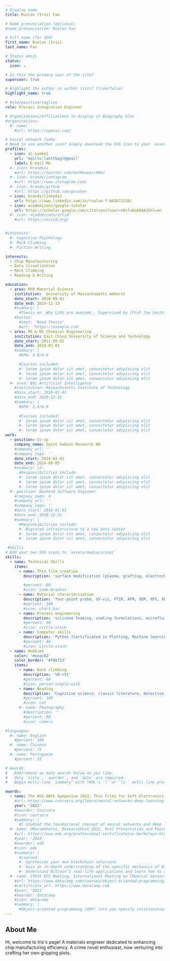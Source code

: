 ```yaml
---
# Display name
title: Ruolan (Iris) Fan

# Name pronunciation (optional)
#name_pronunciation: Ruolan Fan

# Full name (for SEO)
first_name: Ruolan (Iris) 
last_name: Fan

# Status emoji
status:
  icon: ☕️

# Is this the primary user of the site?
superuser: true

# Highlight the author in author lists? (true/false)
highlight_name: true

# Role/position/tagline
role: Process Integration Engineer

# Organizations/Affiliations to display in Biography blox
#organizations:
  #- name: 
    #url: https://openai.com/

# Social network links
# Need to use another icon? Simply download the SVG icon to your `assets/media/icons/` folder.
profiles:
  - icon: at-symbol
    url: 'mailto:lanttbagl@gmail'
    label: E-mail Me
  #- icon: brands/x
    #url: https://twitter.com/GetResearchDev
  #- icon: brands/instagram
    #url: https://www.instagram.com/
  #- icon: brands/github
    #url: https://github.com/gcushen
  - icon: brands/linkedin
    url: https://www.linkedin.com/in/ruolan-f-042b72228/
  - icon: academicons/google-scholar
    url: https://scholar.google.com/citations?user=nRs7xbUAAAAJ&hl=en
  #- icon: academicons/orcid
    #url: https://orcid.org/


#interests:
  #- Cognitive Psychology
  #- Rock Climbing
  #- Fiction Writing

interests:
  - Chip Manufacuturing
  - Data Visualization
  - Rock Climbing
  - Reading & Writing

education:
  - area: PhD Material Science
    institution:  University of Massachusetts Amherst
    date_start: 2018-09-01
    date_end: 2024-11-13
    #summary: |
      #Thesis on _Why LLMs are awesome_. Supervised by [Prof Joe Smith](https://example.com). Presented papers at 5 IEEE conferences with the contributions being published in 2 Springer journals.
    #button:
      #text: 'Read Thesis'
      #url: 'https://example.com'
  - area: MS & BS Chemical Engineering
    institution: East China University of Science and Technology
    date_start: 2011-09-01
    date_end: 2018-07-01
    #summary: |
      #GPA: 3.8/4.0

      #Courses included:
      #- lorem ipsum dolor sit amet, consectetur adipiscing elit
      #- lorem ipsum dolor sit amet, consectetur adipiscing elit
      #- lorem ipsum dolor sit amet, consectetur adipiscing elit
  #- area: BSc Artificial Intelligence
    #institution: Massachusetts Institute of Technology
    #date_start: 2016-01-01
    #date_end: 2020-12-31
    #summary: |
      #GPA: 3.4/4.0
      
      #Courses included:
      #- lorem ipsum dolor sit amet, consectetur adipiscing elit
      #- lorem ipsum dolor sit amet, consectetur adipiscing elit
      #- lorem ipsum dolor sit amet, consectetur adipiscing elit
work:
  - position: Co-op
    company_name: Saint Gobain Research NA
    #company_url: ''
    #company_logo: ''
    date_start: 2024-02-01
    date_end: 2024-08-05
    #summary: |2-
      #Responsibilities include:
      #- lorem ipsum dolor sit amet, consectetur adipiscing elit
      #- lorem ipsum dolor sit amet, consectetur adipiscing elit
      #- lorem ipsum dolor sit amet, consectetur adipiscing elit
  #- position: Backend Software Engineer
    #company_name: X
    #company_url: ''
    #company_logo: ''
    #date_start: 2016-01-01
    #date_end: 2020-12-31
    #summary: |
      #Responsibilities include:
      #- Migrated infrastructure to a new data center
      #- lorem ipsum dolor sit amet, consectetur adipiscing elit
      #- lorem ipsum dolor sit amet, consectetur adipiscing elit

 #Skills
# Add your own SVG icons to `assets/media/icons/`
skills:
  - name: Technical Skills
    items:
      - name: Thin film creation
        description: 'surface modification (plasma, grafting, electrochemical), Chemical Vapor Deposition (CVD), spin coating, photolithography, etching, electroplating, sol-gel.'

        #percent: 80
        #icon: code-bracket
      - name: Material characterization
        description: 'four-point probe, UV-vis, FTIR, AFM, SEM, XPS, XRD, ellipsometry， GPC, TGA, DSC, rheology test, mechanical test.'
        #percent: 100
        #icon: chart-bar
      - name: Process engineering
        description: 'silicone foaming, coating formulations, microfluidics.'
        #percent: 40
        #icon: circle-stack
      - name: Computer skills
        description: 'Python (Certificated in Plotting, Machine learning), OriginLab, Microsoft Office, Auto CAD, Illustrator.'
        #percent: 40
        #icon: circle-stack
  - name: Hobbies
    color: '#eeac02'
    color_border: '#f0bf23'
    items:
      - name: Rock climbing
        description: 'V0->V1'
        #percent: 60
        #icon: person-simple-walk
      - name: Reading
        description: 'Cognitive science, classic literature, detective novels'
        #percent: 100
        #icon: cat
      #- name: Photography
        #description: ''
        #percent: 80
        #icon: camera

#languages:
  #- name: English
    #percent: 100
  #- name: Chinese
    #percent: 75
  #- name: Portuguese
    #percent: 25

# Awards.
#   Add/remove as many awards below as you like.
#   Only `title`, `awarder`, and `date` are required.
#   Begin multi-line `summary` with YAML's `|` or `|2-` multi-line prefix and indent 2 spaces below.

awards:
  - name: The AVS 68th Symposium 2022, Thin Films for Soft Electronics, Oral Presentation
    #url: https://www.coursera.org/learn/neural-networks-deep-learning
    year: '2022'
    #awarder: Coursera
    #icon: coursera
    #summary: |
      #I studied the foundational concept of neural networks and deep learning. By the end, I was familiar with the significant technological trends driving the rise of deep learning; build, train, and apply fully connected deep neural networks; implement efficient (vectorized) neural networks; identify key parameters in a neural network’s architecture; and apply deep learning to your own applications.
  #- name: UMassAmherst, ResearchFest 2022, Oral Presentation and Poster (William E. McEwen Award)
    #url: https://www.edx.org/professional-certificate/uc-berkeleyx-blockchain-fundamentals
    #year: '2022'
    #awarder: edX
    #icon: edx
    #summary: |
      #Learned:
      #- Synthesize your own blockchain solutions
      #- Gain an in-depth understanding of the specific mechanics of Bitcoin
      #- Understand Bitcoin’s real-life applications and learn how to attack and destroy Bitcoin, Ethereum, smart contracts and Dapps, and alternatives to Bitcoin’s Proof-of-Work consensus algorithm
  #- name: 239th ECS Meeting, International Meeting on Chemical Sensors, Poster (First Place Best Poster Award)
    #url: https://www.datacamp.com/courses/object-oriented-programming-with-s3-and-r6-in-r
    #certificate_url: https://www.datacamp.com
    #year: '2021'
    #awarder: datacamp
    #icon: datacamp
    #summary: |
      #Object-oriented programming (OOP) lets you specify relationships between functions and the objects that they can act on, helping you manage complexity in your code. This is an intermediate level course, providing an introduction to OOP, using the S3 and R6 systems. S3 is a great day-to-day R programming tool that simplifies some of the functions that you write. R6 is especially useful for industry-specific analyses, working with web APIs, and building GUIs.
---
```


## About Me

Hi, welcome to Iris's page!
A materials engineer dedicated to enhancing chip manufacturing efficiency.
A crime novel enthusiast, now venturing into crafting her own gripping plots.

